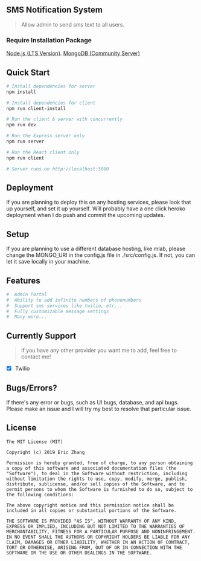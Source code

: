 ## SMS Notification System

> Allow admin to send sms text to all users.

### Require Installation Package

[Node.js (LTS Version)](http://nodejs.org/).
[MongoDB (Community Server)](https://www.mongodb.com/download-center/community)

## Quick Start

```bash
# Install dependencies for server
npm install

# Install dependencies for client
npm run client-install

# Run the client & server with concurrently
npm run dev

# Run the Express server only
npm run server

# Run the React client only
npm run client

# Server runs on http://localhost:5000
```

## Deployment

If you are planning to deploy this on any hosting services, please look that up yourself, and set it up yourself. Will probably have a one click heroko deployment when I do push and commit the upcoming updates.

## Setup

If you are planning to use a different database hosting, like mlab, please change the MONGO_URI in the config.js file in ./src/config.js. If not, you can let it save locally in your machine.

## Features

```bash
#  Admin Portal
#  Ability to add infinite numbers of phonenumbers
#  Support sms services like twilio, etc...
#  Fully customizable message settings
#  Many more...
```

## Currently Support

> if you have any other provider you want me to add, feel free to contact me!

- [x] Twilio

## Bugs/Errors?

If there's any error or bugs, such as UI bugs, database, and api bugs. Please make an issue and I will try my best to resolve that particular issue.

## License

```
The MIT License (MIT)

Copyright (c) 2019 Eric Zhang

Permission is hereby granted, free of charge, to any person obtaining a copy of this software and associated documentation files (the "Software"), to deal in the Software without restriction, including without limitation the rights to use, copy, modify, merge, publish, distribute, sublicense, and/or sell copies of the Software, and to permit persons to whom the Software is furnished to do so, subject to the following conditions:

The above copyright notice and this permission notice shall be included in all copies or substantial portions of the Software.

THE SOFTWARE IS PROVIDED "AS IS", WITHOUT WARRANTY OF ANY KIND, EXPRESS OR IMPLIED, INCLUDING BUT NOT LIMITED TO THE WARRANTIES OF MERCHANTABILITY, FITNESS FOR A PARTICULAR PURPOSE AND NONINFRINGEMENT. IN NO EVENT SHALL THE AUTHORS OR COPYRIGHT HOLDERS BE LIABLE FOR ANY CLAIM, DAMAGES OR OTHER LIABILITY, WHETHER IN AN ACTION OF CONTRACT, TORT OR OTHERWISE, ARISING FROM, OUT OF OR IN CONNECTION WITH THE SOFTWARE OR THE USE OR OTHER DEALINGS IN THE SOFTWARE.
```

